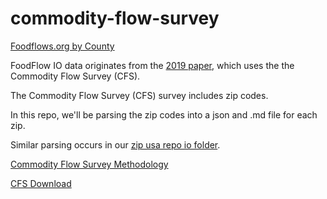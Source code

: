# commodity-flow-survey

[Foodflows.org by County](https://foodflows.org/)  

FoodFlow IO data originates from the [2019 paper](http://mkonar.cee.illinois.edu/36_Lin_ERL_2019.pdf), which uses the the Commodity Flow Survey (CFS).

The Commodity Flow Survey (CFS) survey includes zip codes.  

In this repo, we'll be parsing the zip codes into a json and .md file for each zip.  

Similar parsing occurs in our [zip usa repo io folder](https://github.com/modelearth/zip/tree/master/io).

[Commodity Flow Survey
Methodology](https://www2.census.gov/programs-surveys/cfs/technical-documentation/methodology/2017cfsmethodology.pdf)

[CFS Download](https://www.census.gov/data/datasets/2017/econ/cfs/historical-datasets.html)
